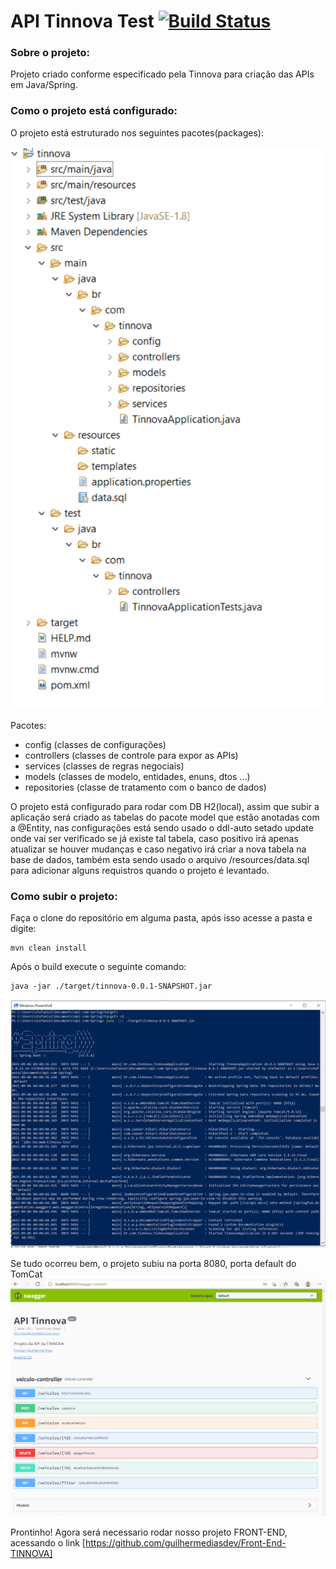 # API Tinnova Test [![Build Status](https://app.travis-ci.com/gustavodiasdev/TinnovaApi.svg?branch=main)](https://app.travis-ci.com/gustavodiasdev/TinnovaApi)

### Sobre o projeto:
Projeto criado conforme especificado pela Tinnova para criação das APIs em Java/Spring.

### Como o projeto está configurado:
 O projeto está estruturado nos seguintes pacotes(packages):
 
 ![img.png](data/imagem/estrutura_projeto.PNG)

Pacotes:
- config (classes de configurações)
- controllers (classes de controle para expor as APIs)
- services (classes de regras negociais)
- models (classes de modelo, entidades, enuns, dtos ...)
- repositories (classe de tratamento com o banco de dados)

O projeto está configurado para rodar com DB H2(local), assim que subir a aplicação será criado as tabelas do pacote 
model que estão anotadas com a @Entity, nas configurações está sendo usado o ddl-auto setado update onde
vai ser verificado se já existe tal tabela, caso positivo irá apenas atualizar se houver mudanças e caso negativo
irá criar a nova tabela na base de dados, também esta sendo usado o arquivo /resources/data.sql para adicionar alguns requistros quando o projeto é levantado.

### Como subir o projeto:
Faça o clone do repositório em alguma pasta, após isso acesse a pasta e digite:

```
mvn clean install
```

Após o build execute o seguinte comando:

```
java -jar ./target/tinnova-0.0.1-SNAPSHOT.jar
```
![img.png](data/imagem/run-spring.PNG)


Se tudo ocorreu bem, o projeto subiu na porta 8080, porta default do TomCat
![img.png](data/imagem/img-swagger.PNG)


Prontinho! Agora será necessario rodar nosso projeto FRONT-END, acessando o link [https://github.com/guilhermediasdev/Front-End-TINNOVA]

